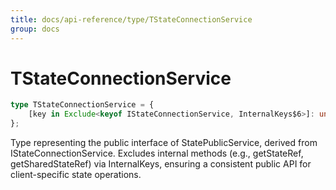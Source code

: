 ```yaml
---
title: docs/api-reference/type/TStateConnectionService
group: docs
---
```


# TStateConnectionService

```ts
type TStateConnectionService = {
    [key in Exclude<keyof IStateConnectionService, InternalKeys$6>]: unknown;
};
```

Type representing the public interface of StatePublicService, derived from IStateConnectionService.
Excludes internal methods (e.g., getStateRef, getSharedStateRef) via InternalKeys, ensuring a consistent public API for client-specific state operations.
